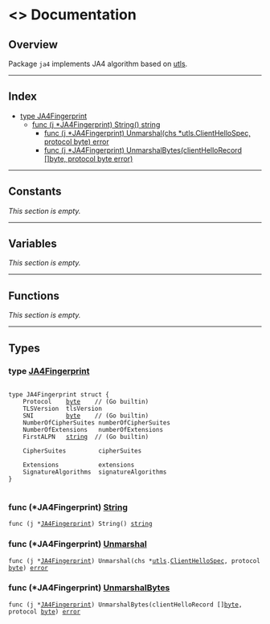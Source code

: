 # <> Documentation

## Overview

Package `ja4` implements JA4 algorithm based on [utls](https://github.com/refraction-networking/utls).

---

## Index

- [type JA4Fingerprint](#types)
  - [func (j *JA4Fingerprint) String() string](#type-ja4fingerprint)
    - [func (j *JA4Fingerprint) Unmarshal(chs *utls.ClientHelloSpec, protocol byte) error](#func-ja4fingerprint-string)
    - [func (j *JA4Fingerprint) UnmarshalBytes(clientHelloRecord []byte, protocol byte error)](#func-ja4fingerprint-unmarshal)




 

---

## Constants

*This section is empty.*

---

## Variables

*This section is empty.*

---

## Functions

*This section is empty.*

---

## Types

### type [JA4Fingerprint](https://github.com/wu238121-a11y/go-ja4/blob/main/ja4.go#L21)

<pre>
<code class="go">
type JA4Fingerprint struct {
    Protocol    <a href="https://pkg.go.dev/builtin#byte" target="_blank">byte</a>    // (Go builtin)
    TLSVersion  tlsVersion
    SNI         <a href="https://pkg.go.dev/builtin#byte" target="_blank">byte</a>    // (Go builtin)
    NumberOfCipherSuites numberOfCipherSuites
    NumberOfExtensions   numberOfExtensions
    FirstALPN   <a href="https://pkg.go.dev/builtin#string" target="_blank">string</a>  // (Go builtin)

    CipherSuites         cipherSuites

    Extensions           extensions
    SignatureAlgorithms  signatureAlgorithms
}
</code>
</pre>

### func (*JA4Fingerprint) [String](https://github.com/wu238121-a11y/go-ja4/blob/main/ja4.go#L81)

<pre><code class="language-go">func (j *<a href="#type-ja4fingerprint">JA4Fingerprint</a>) String() <a href="https://pkg.go.dev/builtin#string">string</a></code></pre>


### func (*JA4Fingerprint) [Unmarshal](https://github.com/wu238121-a11y/go-ja4/blob/main/ja4.go#L58)

<pre><code class="language-go">func (j *<a href="#type-ja4fingerprint">JA4Fingerprint</a>) Unmarshal(chs *<a href="https://pkg.go.dev/github.com/refraction-networking/utls">utls</a>.<a href="https://pkg.go.dev/github.com/refraction-networking/utls#ClientHelloSpec">ClientHelloSpec</a>, protocol <a href="https://pkg.go.dev/builtin#byte">byte</a>) <a href="https://pkg.go.dev/builtin#error">error</a></code></pre>

### func (*JA4Fingerprint) [UnmarshalBytes](https://github.com/wu238121-a11y/go-ja4/blob/main/ja4.go#L47)

<pre><code class="language-go">func (j *<a href="#type-ja4fingerprint">JA4Fingerprint</a>) UnmarshalBytes(clientHelloRecord []<a href="https://pkg.go.dev/builtin#byte">byte</a>, protocol <a href="https://pkg.go.dev/builtin#byte">byte</a>) <a href="https://pkg.go.dev/builtin#error">error</a></code></pre>